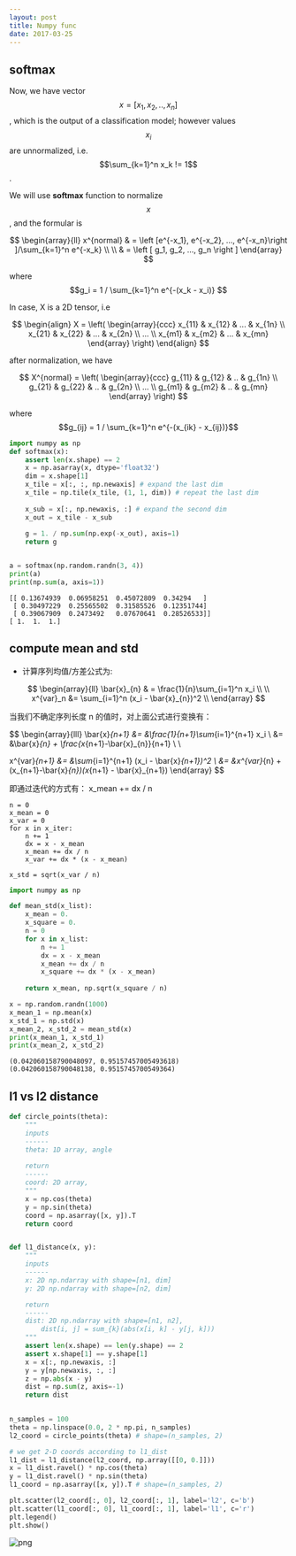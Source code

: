 ```yaml
---
layout: post
title: Numpy func
date: 2017-03-25
---
```




## softmax

Now, we have vector $$x = [x_1, x_2, .., x_n]$$, which is the output of a classification model; 
however values $$x_i$$ are unnormalized, i.e. $$\sum_{k=1}^n x_k != 1$$.

We will use **softmax** function to normalize $$x$$, and the formular is

$$
\begin{array}{ll}
x^{normal} & = \left [e^{-x_1}, e^{-x_2}, ..., e^{-x_n}\right ]/\sum_{k=1}^n e^{-x_k} \\ \\
&  = \left [ g_1, g_2, ..., g_n \right ]  
\end{array}
$$

where $$g_i =  1 / \sum_{k=1}^n e^{-(x_k - x_i)} $$


In case, X is a 2D tensor, i.e


$$
\begin{align}
X = \left( \begin{array}{ccc}
x_{11} & x_{12} & ... & x_{1n} \\
x_{21} & x_{22} & ... & x_{2n} \\
... \\
x_{m1} & x_{m2} & ... & x_{mn} \end{array} \right)
\end{align}
$$

after normalization, we have

$$
X^{normal} = \left( \begin{array}{ccc}
g_{11} & g_{12} & .. & g_{1n} \\
g_{21} & g_{22} & .. & g_{2n} \\
... \\
g_{m1} & g_{m2} & .. & g_{mn} \end{array} \right)
$$

where $$g_{ij} =  1 / \sum_{k=1}^n e^{-(x_{ik} - x_{ij})}$$


```python
import numpy as np
def softmax(x):
    assert len(x.shape) == 2
    x = np.asarray(x, dtype='float32')
    dim = x.shape[1]
    x_tile = x[:, :, np.newaxis] # expand the last dim
    x_tile = np.tile(x_tile, (1, 1, dim)) # repeat the last dim
    
    x_sub = x[:, np.newaxis, :] # expand the second dim
    x_out = x_tile - x_sub
    
    g = 1. / np.sum(np.exp(-x_out), axis=1)
    return g


a = softmax(np.random.randn(3, 4))
print(a)
print(np.sum(a, axis=1))
```

    [[ 0.13674939  0.06958251  0.45072809  0.34294   ]
     [ 0.30497229  0.25565502  0.31585526  0.12351744]
     [ 0.39067909  0.2473492   0.07670641  0.28526533]]
    [ 1.  1.  1.]


## compute mean and std

 * 计算序列均值/方差公式为:

 $$
 \begin{array}{ll}
 \bar{x}_{n} & = \frac{1}{n}\sum_{i=1}^n x_i \\ \\
 x^{var}_n &= \sum_{i=1}^n (x_i - \bar{x}_{n})^2 \\
 \end{array}
 $$
 

 当我们不确定序列长度 n 的值时，对上面公式进行变换有：

  $$
 \begin{array}{lll}
 \bar{x}_{n+1}  &= &\frac{1}{n+1}\sum_{i=1}^{n+1} x_i \\
 &= &\bar{x}_{n} + \frac{x_{n+1}-\bar{x}_{n}}{n+1} \\ \\

 x^{var}_{n+1}  &= &\sum_{i=1}^{n+1} (x_i - \bar{x}_{n+1})^2 \\
  &= &x^{var}_{n} + (x_{n+1}-\bar{x}_{n})(x_{n+1} - \bar{x}_{n+1})
 \end{array}
 $$

 


 即通过迭代的方式有：
 x_mean += dx / n
 ```
 n = 0
 x_mean = 0
 x_var = 0
 for x in x_iter:
     n += 1
     dx = x - x_mean
     x_mean += dx / n
     x_var += dx * (x - x_mean)
  
 x_std = sqrt(x_var / n)
 ```


```python
import numpy as np

def mean_std(x_list):
    x_mean = 0.
    x_square = 0.
    n = 0
    for x in x_list:
        n += 1
        dx = x - x_mean
        x_mean += dx / n
        x_square += dx * (x - x_mean)
    
    return x_mean, np.sqrt(x_square / n)

x = np.random.randn(1000)
x_mean_1 = np.mean(x)
x_std_1 = np.std(x)
x_mean_2, x_std_2 = mean_std(x)
print(x_mean_1, x_std_1)
print(x_mean_2, x_std_2)
```

    (0.042060158790048097, 0.95157457005493618)
    (0.042060158790048138, 0.9515745700549364)



## l1 vs l2 distance
```python
def circle_points(theta):
    """
    inputs
    ------
    theta: 1D array, angle
    
    return
    ------
    coord: 2D array,
    """
    x = np.cos(theta)
    y = np.sin(theta)
    coord = np.asarray([x, y]).T
    return coord


def l1_distance(x, y):
    """
    inputs
    ------
    x: 2D np.ndarray with shape=[n1, dim]
    y: 2D np.ndarray with shape=[n2, dim]

    return
    ------
    dist: 2D np.ndarray with shape=[n1, n2], 
        dist[i, j] = sum_{k}(abs(x[i, k] - y[j, k]))
    """
    assert len(x.shape) == len(y.shape) == 2
    assert x.shape[1] == y.shape[1]
    x = x[:, np.newaxis, :]
    y = y[np.newaxis, :, :]
    z = np.abs(x - y)
    dist = np.sum(z, axis=-1)
    return dist
    
```


```python
n_samples = 100
theta = np.linspace(0.0, 2 * np.pi, n_samples)
l2_coord = circle_points(theta) # shape=(n_samples, 2)
```


```python
# we get 2-D coords according to l1_dist
l1_dist = l1_distance(l2_coord, np.array([[0, 0.]]))
x = l1_dist.ravel() * np.cos(theta)
y = l1_dist.ravel() * np.sin(theta)
l1_coord = np.asarray([x, y]).T # shape=(n_samples, 2)
```


```python
plt.scatter(l2_coord[:, 0], l2_coord[:, 1], label='l2', c='b')
plt.scatter(l1_coord[:, 0], l1_coord[:, 1], label='l1', c='r')
plt.legend()
plt.show()
```


![png](Untitled_files/Untitled_4_0.png)



```python

```
